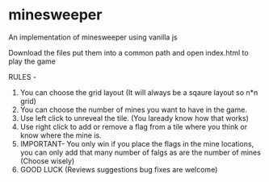 # minesweeper
An implementation of minesweeper using vanilla js

Download the files put them into a common path and open index.html to play the game


RULES -

1. You can choose the grid layout (It will always be a sqaure layout so n*n grid)
2. You can choose the number of mines you want to have in the game.
3. Use left click to unreveal the tile. (You laready know how that works)
4. Use right click to add or remove a flag from a tile where you think or know where the mine is.
5. IMPORTANT- You only win if you place the flags in the mine locations, you can only add that many number of falgs as are the number of mines (Choose wisely)
6. GOOD LUCK (Reviews suggestions bug fixes are welcome)
